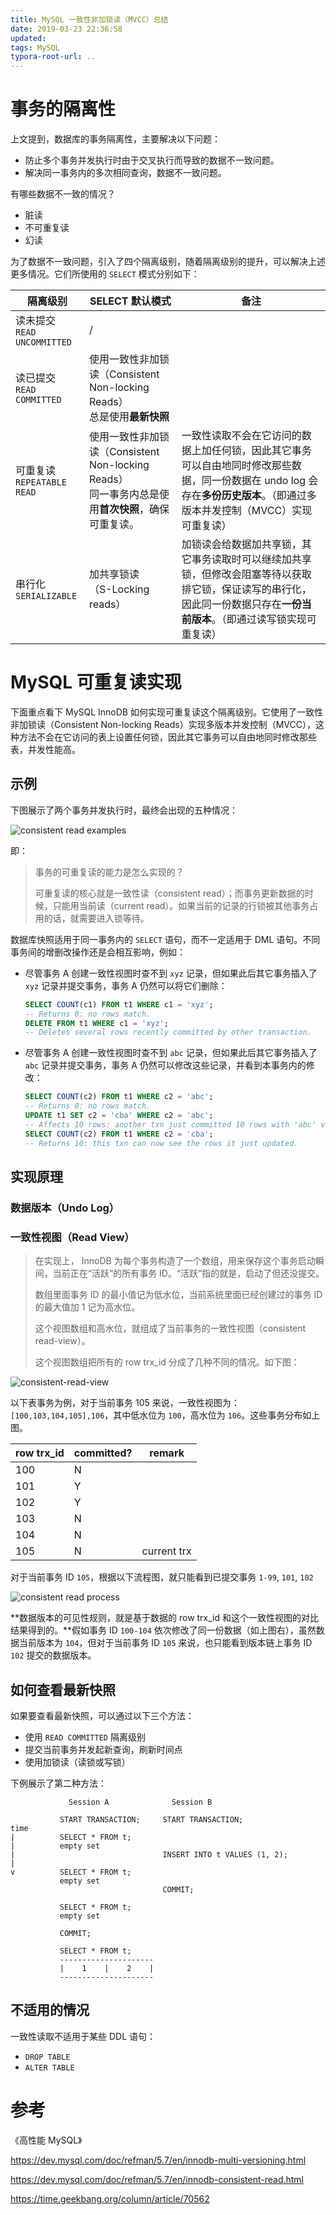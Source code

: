 ```yaml
---
title: MySQL 一致性非加锁读（MVCC）总结
date: 2019-03-23 22:36:58
updated:
tags: MySQL
typora-root-url: ..
---
```


# 事务的隔离性

上文提到，数据库的事务隔离性，主要解决以下问题：

* 防止多个事务并发执行时由于交叉执行而导致的数据不一致问题。
* 解决同一事务内的多次相同查询，数据不一致问题。

有哪些数据不一致的情况？

* 脏读
* 不可重复读
* 幻读

为了数据不一致问题，引入了四个隔离级别，随着隔离级别的提升，可以解决上述更多情况。它们所使用的 `SELECT` 模式分别如下：

| 隔离级别                        | SELECT 默认模式                                              | 备注                                                         |
| ------------------------------- | ------------------------------------------------------------ | ------------------------------------------------------------ |
| 读未提交<br/>`READ UNCOMMITTED` | /                                                            |                                                              |
| 读已提交<br/>`READ COMMITTED`   | 使用一致性非加锁读（Consistent Non-locking Reads）<br/>总是使用**最新快照** |                                                              |
| 可重复读<br/>`REPEATABLE READ`  | 使用一致性非加锁读（Consistent Non-locking Reads）<br/>同一事务内总是使用**首次快照**，确保可重复读。 | 一致性读取不会在它访问的数据上加任何锁，因此其它事务可以自由地同时修改那些数据，同一份数据在 undo log 会存在**多份历史版本**。（即通过多版本并发控制（MVCC）实现可重复读） |
| 串行化<br/>`SERIALIZABLE`       | 加共享锁读<br/>（S-Locking reads）                           | 加锁读会给数据加共享锁，其它事务读取时可以继续加共享锁，但修改会阻塞等待以获取排它锁，保证读写的串行化，因此同一份数据只存在**一份当前版本**。（即通过读写锁实现可重复读） |

# MySQL 可重复读实现

下面重点看下 MySQL InnoDB 如何实现可重复读这个隔离级别。它使用了一致性非加锁读（Consistent Non-locking Reads）实现多版本并发控制（MVCC），这种方法不会在它访问的表上设置任何锁，因此其它事务可以自由地同时修改那些表，并发性能高。

## 示例

下图展示了两个事务并发执行时，最终会出现的五种情况：

![consistent read examples](/img/mysql/consistent-read-examples.png)

即：

> 事务的可重复读的能力是怎么实现的？
>
> 可重复读的核心就是一致性读（consistent read）；而事务更新数据的时候，只能用当前读（current read）。如果当前的记录的行锁被其他事务占用的话，就需要进入锁等待。





数据库快照适用于同一事务内的 `SELECT` 语句，而不一定适用于 DML 语句。不同事务间的增删改操作还是会相互影响，例如：

* 尽管事务 A 创建一致性视图时查不到 `xyz` 记录，但如果此后其它事务插入了 `xyz` 记录并提交事务，事务 A 仍然可以将它们删除：

  ```sql
  SELECT COUNT(c1) FROM t1 WHERE c1 = 'xyz';
  -- Returns 0: no rows match.
  DELETE FROM t1 WHERE c1 = 'xyz';
  -- Deletes several rows recently committed by other transaction.
  ```

* 尽管事务 A 创建一致性视图时查不到 `abc` 记录，但如果此后其它事务插入了 `abc` 记录并提交事务，事务 A 仍然可以修改这些记录，并看到本事务内的修改：

  ```sql
  SELECT COUNT(c2) FROM t1 WHERE c2 = 'abc';
  -- Returns 0: no rows match.
  UPDATE t1 SET c2 = 'cba' WHERE c2 = 'abc';
  -- Affects 10 rows: another txn just committed 10 rows with 'abc' values.
  SELECT COUNT(c2) FROM t1 WHERE c2 = 'cba';
  -- Returns 10: this txn can now see the rows it just updated.
  ```

## 实现原理

### 数据版本（Undo Log）

### 一致性视图（Read View）

> 在实现上， InnoDB 为每个事务构造了一个数组，用来保存这个事务启动瞬间，当前正在“活跃”的所有事务 ID。“活跃”指的就是，启动了但还没提交。
>
> 数组里面事务 ID 的最小值记为低水位，当前系统里面已经创建过的事务 ID 的最大值加 1 记为高水位。
>
> 这个视图数组和高水位，就组成了当前事务的一致性视图（consistent read-view）。
>
> 这个视图数组把所有的 row trx_id 分成了几种不同的情况。如下图：

![consistent-read-view](/img/mysql/consistent-read-view.png)

以下表事务为例，对于当前事务 105 来说，一致性视图为：`[100,103,104,105],106`，其中低水位为 `100`，高水位为 `106`。这些事务分布如上图。

| row trx_id | committed? | remark      |
| ---------- | ---------- | ----------- |
| 100        | N          |             |
| 101        | Y          |             |
| 102        | Y          |             |
| 103        | N          |             |
| 104        | N          |             |
| 105        | N          | current trx |

对于当前事务 ID `105`，根据以下流程图，就只能看到已提交事务 `1-99`, `101`, `102`

![consistent read process](/img/mysql/consistent-read-process.png)

**数据版本的可见性规则，就是基于数据的 row trx_id 和这个一致性视图的对比结果得到的。**假如事务 ID `100-104` 依次修改了同一份数据（如上图右），虽然数据当前版本为 `104`，但对于当前事务 ID `105` 来说，也只能看到版本链上事务 ID `102` 提交的数据版本。

## 如何查看最新快照

如果要查看最新快照，可以通过以下三个方法：

* 使用 `READ COMMITTED` 隔离级别
* 提交当前事务并发起新查询，刷新时间点
* 使用加锁读（读锁或写锁）

下例展示了第二种方法：

```
             Session A              Session B

           START TRANSACTION;     START TRANSACTION;
time
|          SELECT * FROM t;
|          empty set
|                                 INSERT INTO t VALUES (1, 2);
|
v          SELECT * FROM t;
           empty set
                                  COMMIT;

           SELECT * FROM t;
           empty set

           COMMIT;

           SELECT * FROM t;
           ---------------------
           |    1    |    2    |
           ---------------------
```

## 不适用的情况

一致性读取不适用于某些 DDL 语句：

* `DROP TABLE`
* `ALTER TABLE`

# 参考

《高性能 MySQL》

https://dev.mysql.com/doc/refman/5.7/en/innodb-multi-versioning.html

https://dev.mysql.com/doc/refman/5.7/en/innodb-consistent-read.html

https://time.geekbang.org/column/article/70562